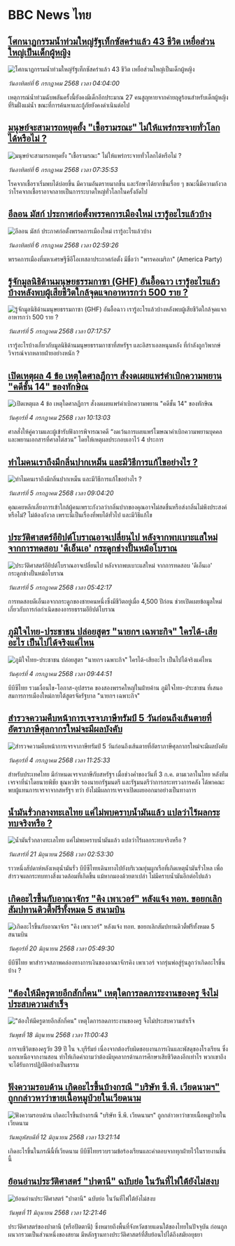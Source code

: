 # BBC News ไทย## [โศกนาฏกรรมน้ำท่วมใหญ่รัฐเท็กซัสคร่าแล้ว 43 ชีวิต เหยื่อส่วนใหญ่เป็นเด็กผู้หญิง](https://www.bbc.com/thai/articles/clylk7zxyy0o?at_campaign=githubrss)![โศกนาฏกรรมน้ำท่วมใหญ่รัฐเท็กซัสคร่าแล้ว 43 ชีวิต เหยื่อส่วนใหญ่เป็นเด็กผู้หญิง](https://ichef.bbci.co.uk/ace/ws/240/cpsprodpb/4417/live/25bcb680-59e6-11f0-b5c5-012c5796682d.jpg)_วันอาทิตย์ที่ 6 กรกฎาคม 2568 เวลา 04:04:00_เหตุการณ์น้ำท่วมฉับพลันครั้งนี้ยังคงมีเด็กอีกประมาณ 27 คนสูญหายจากค่ายฤดูร้อนสำหรับเด็กผู้หญิงที่ริมฝั่งแม่น้ำ ขณะที่การค้นหาและกู้ภัยยังคงดำเนินต่อไป## [มนุษย์จะสามารถหยุดยั้ง "เชื้อรามรณะ" ไม่ให้แพร่กระจายทั่วโลกได้หรือไม่ ?](https://www.bbc.com/thai/articles/cvg4wrr5y2po?at_campaign=githubrss)![มนุษย์จะสามารถหยุดยั้ง "เชื้อรามรณะ" ไม่ให้แพร่กระจายทั่วโลกได้หรือไม่ ?](https://ichef.bbci.co.uk/ace/ws/240/cpsprodpb/0687/live/89aa4ad0-4b6e-11f0-8c47-237c2e4015f5.jpg)_วันอาทิตย์ที่ 6 กรกฎาคม 2568 เวลา 07:35:53_โรคจากเชื้อราเริ่มพบได้บ่อยขึ้น มีความอันตรายมากขึ้น และรักษาได้ยากขึ้นเรื่อย ๆ ขณะนี้มีความกังวลว่าโรคจากเชื้อราอาจกลายเป็นการระบาดใหญ่ทั่วโลกในครั้งถัดไป## [อีลอน มัสก์ ประกาศก่อตั้งพรรคการเมืองใหม่ เรารู้อะไรแล้วบ้าง](https://www.bbc.com/thai/articles/c8xv15dnd0lo?at_campaign=githubrss)![อีลอน มัสก์ ประกาศก่อตั้งพรรคการเมืองใหม่ เรารู้อะไรแล้วบ้าง](https://ichef.bbci.co.uk/ace/ws/240/cpsprodpb/5a93/live/4123db00-5a14-11f0-b5c5-012c5796682d.jpg)_วันอาทิตย์ที่ 6 กรกฎาคม 2568 เวลา 02:59:26_พรรคการเมืองที่มหาเศรษฐีซีอีโอเทสลาประกาศก่อตั้ง มีชื่อว่า "พรรคอเมริกา" (America Party)## [รู้จักมูลนิธิด้านมนุษยธรรมกาซา (GHF) อันอื้อฉาว เรารู้อะไรแล้วบ้างหลังพบผู้เสียชีวิตใกล้จุดแจกอาหารกว่า 500 ราย ?](https://www.bbc.com/thai/articles/czrypdrxg2lo?at_campaign=githubrss)![รู้จักมูลนิธิด้านมนุษยธรรมกาซา (GHF) อันอื้อฉาว เรารู้อะไรแล้วบ้างหลังพบผู้เสียชีวิตใกล้จุดแจกอาหารกว่า 500 ราย ?](https://ichef.bbci.co.uk/ace/ws/240/cpsprodpb/d2eb/live/b9695a10-58f0-11f0-852a-fb4f43c1b4cc.jpg)_วันเสาร์ที่ 5 กรกฎาคม 2568 เวลา 07:17:57_เรารู้อะไรบ้างเกี่ยวกับมูลนิธิด้านมนุษยธรรมกาซาที่สหรัฐฯ และอิสราเอลหนุนหลัง ที่กำลังถูกวิพากษ์วิจารณ์จากหลายฝ่ายอย่างหนัก ?## [เปิดเหตุผล 4 ข้อ เหตุใดศาลฎีกาฯ สั่งงดเผยแพร่คำเบิกความพยาน "คดีชั้น 14" ของทักษิณ](https://www.bbc.com/thai/articles/c89e0jy048go?at_campaign=githubrss)![เปิดเหตุผล 4 ข้อ เหตุใดศาลฎีกาฯ สั่งงดเผยแพร่คำเบิกความพยาน "คดีชั้น 14" ของทักษิณ](https://ichef.bbci.co.uk/ace/ws/240/cpsprodpb/eef9/live/277d9780-58c1-11f0-960d-e9f1088a89fe.jpg)_วันศุกร์ที่ 4 กรกฎาคม 2568 เวลา 10:13:03_ศาลสั่งให้คู่ความและผู้เข้ารับฟังการพิจารณาคดี “งดเว้นการเผยแพร่โฆษณาคำเบิกความพยานบุคคลและพยานเอกสารที่ศาลไต่สวน” โดยให้เหตุผลประกอบเอาไว้ 4 ประการ## [ทำไมคนเราถึงมีกลิ่นปากเหม็น และมีวิธีการแก้ไขอย่างไร ?](https://www.bbc.com/thai/articles/cj4eye97gglo?at_campaign=githubrss)![ทำไมคนเราถึงมีกลิ่นปากเหม็น และมีวิธีการแก้ไขอย่างไร ?](https://ichef.bbci.co.uk/ace/ws/240/cpsprodpb/babe/live/39fe0ca0-583f-11f0-960d-e9f1088a89fe.jpg)_วันเสาร์ที่ 5 กรกฎาคม 2568 เวลา 09:04:20_คุณเคยหลีกเลี่ยงการเข้าใกล้ผู้คนเพราะกังวลว่ากลิ่นปากของคุณอาจไม่สดชื่นหรือส่งกลิ่นไม่พึงประสงค์หรือไม่? ไม่ต้องกังวล เพราะนี่เป็นเรื่องที่พบได้ทั่วไป และมีวิธีแก้ไข## [ประวัติศาสตร์อียิปต์โบราณอาจเปลี่ยนไป หลังจากพบเบาะแสใหม่ จากการทดสอบ 'ดีเอ็นเอ' กระดูกช่างปั้นหม้อโบราณ](https://www.bbc.com/thai/articles/clym9qe9vl2o?at_campaign=githubrss)![ประวัติศาสตร์อียิปต์โบราณอาจเปลี่ยนไป หลังจากพบเบาะแสใหม่ จากการทดสอบ 'ดีเอ็นเอ' กระดูกช่างปั้นหม้อโบราณ](https://ichef.bbci.co.uk/ace/ws/240/cpsprodpb/99f0/live/86b579b0-5683-11f0-b5c5-012c5796682d.jpg)_วันเสาร์ที่ 5 กรกฎาคม 2568 เวลา 05:42:17_การทดสอบดีเอ็นเอจากกระดูกของชายคนหนึ่งซึ่งมีชีวิตอยู่เมื่อ 4,500 ปีก่อน ช่วยเปิดเผยข้อมูลใหม่เกี่ยวกับการก่อกำเนิดของอารยธรรมอียิปต์โบราณ## [ภูมิใจไทย-ประชาชน ปล่อยสูตร "นายกฯ เฉพาะกิจ" ใครได้-เสียอะไร เป็นไปได้จริงแค่ไหน](https://www.bbc.com/thai/articles/cew0ndy9qw7o?at_campaign=githubrss)![ภูมิใจไทย-ประชาชน ปล่อยสูตร "นายกฯ เฉพาะกิจ" ใครได้-เสียอะไร เป็นไปได้จริงแค่ไหน](https://ichef.bbci.co.uk/ace/ws/240/cpsprodpb/c8c5/live/f43e6d40-58a7-11f0-9074-8989d8c97d87.jpg)_วันศุกร์ที่ 4 กรกฎาคม 2568 เวลา 09:44:51_บีบีซีไทย รวมเงื่อนไข-โอกาส-อุปสรรค ของสองพรรคใหญ่ในฝ่ายค้าน ภูมิใจไทย-ประชาชน ที่เสนอสมการการเมืองใหม่ภายใต้สูตรจัดรัฐบาล "นายกฯ เฉพาะกิจ"## [สำรวจความคืบหน้าการเจรจาภาษีทรัมป์ 5 วันก่อนถึงเส้นตายที่อัตราภาษีศุลกากรใหม่จะมีผลบังคับ](https://www.bbc.com/thai/articles/c5y0e0l4klro?at_campaign=githubrss)![สำรวจความคืบหน้าการเจรจาภาษีทรัมป์ 5 วันก่อนถึงเส้นตายที่อัตราภาษีศุลกากรใหม่จะมีผลบังคับ](https://ichef.bbci.co.uk/ace/ws/240/cpsprodpb/cb16/live/44b8b420-58ac-11f0-8c8d-3963714e37d1.jpg)_วันศุกร์ที่ 4 กรกฎาคม 2568 เวลา 11:25:33_สำหรับประเทศไทย มีกำหนดเจรจาภาษีกับสหรัฐฯ เมื่อช่วงค่ำของวันที่ 3 ก.ค. ตามเวลาในไทย หลังทีมเจรจาที่นำโดยนายพิชัย ชุณหวชิร รองนายกรัฐมนตรี และรัฐมนตรีว่าการกระทรวงการคลัง ได้พาคณะพบผู้แทนการเจรจาจากสหรัฐฯ ทว่า ยังไม่มีผลการเจรจาเปิดเผยออกมาอย่างเป็นทางการ## [น้ำมันรั่วกลางทะเลไทย แค่ไม่พบคราบน้ำมันแล้ว แปลว่าไร้ผลกระทบจริงหรือ ?](https://www.bbc.com/thai/articles/cgq782v15k8o?at_campaign=githubrss)![น้ำมันรั่วกลางทะเลไทย แค่ไม่พบคราบน้ำมันแล้ว แปลว่าไร้ผลกระทบจริงหรือ ?](https://ichef.bbci.co.uk/ace/ws/240/cpsprodpb/574d/live/f090a920-4c12-11f0-86d5-3b52b53af158.jpg)_วันเสาร์ที่ 21 มิถุนายน 2568 เวลา 02:53:30_ราวหนึ่งสัปดาห์หลังเหตุน้ำมันรั่ว บีบีซีไทยเดินทางไปยังบริเวณทุ่นผูกเรือที่เกิดเหตุน้ำมันรั่วไหล เพื่อสำรวจผลกระทบทางสิ่งแวดล้อมที่เกิดขึ้น แม้หากมองด้วยตาเปล่า ไม่มีคราบน้ำมันอีกต่อไปแล้ว## [เกิดอะไรขึ้นกับอาณาจักร "คิง เพาเวอร์" หลังแจ้ง ทอท. ขอยกเลิกสัมปทานดิวตี้ฟรีทั้งหมด 5 สนามบิน](https://www.bbc.com/thai/articles/crk6d8l5py5o?at_campaign=githubrss)![เกิดอะไรขึ้นกับอาณาจักร "คิง เพาเวอร์" หลังแจ้ง ทอท. ขอยกเลิกสัมปทานดิวตี้ฟรีทั้งหมด 5 สนามบิน](https://ichef.bbci.co.uk/ace/ws/240/cpsprodpb/f74c/live/5e5dbcc0-4d96-11f0-9aef-bb27ccc1a3f8.jpg)_วันศุกร์ที่ 20 มิถุนายน 2568 เวลา 05:49:30_บีบีซีไทย พาสำรวจสภาพคล่องทางการเงินของอาณาจักรคิง เพาเวอร์ จากรุ่นพ่อสู่รุ่นลูกว่าเกิดอะไรขึ้นบ้าง ?## ["ต้องให้มีครูตายอีกสักกี่คน" เหตุใดการลดภาระงานของครู จึงไม่ประสบความสำเร็จ](https://www.bbc.com/thai/articles/c07dnn5lemyo?at_campaign=githubrss)!["ต้องให้มีครูตายอีกสักกี่คน" เหตุใดการลดภาระงานของครู จึงไม่ประสบความสำเร็จ](https://ichef.bbci.co.uk/ace/ws/240/cpsprodpb/ce69/live/2f0f99c0-4c33-11f0-86d5-3b52b53af158.jpg)_วันพุธที่ 18 มิถุนายน 2568 เวลา 11:00:43_การจบชีวิตของครูวัย 39 ปี ใน จ.บุรีรัมย์ เนื่องจากต้องรับผิดชอบงานการเงินและพัสดุของโรงเรียน ซึ่งนอกเหนือจากงานสอน ทำให้เกิดคำถามว่าต้องมีบุคลากรด้านการศึกษาเสียชีวิตลงอีกเท่าไร พวกเขาถึงจะได้รับการปฏิบัติอย่างเป็นธรรม## [ฟังความรอบด้าน เกิดอะไรขึ้นบ้างกรณี "บริษัท ซี.พี. เวียดนามฯ" ถูกกล่าวหาว่าขายเนื้อหมูป่วยในเวียดนาม](https://www.bbc.com/thai/articles/cewdejr22w0o?at_campaign=githubrss)![ฟังความรอบด้าน เกิดอะไรขึ้นบ้างกรณี "บริษัท ซี.พี. เวียดนามฯ" ถูกกล่าวหาว่าขายเนื้อหมูป่วยในเวียดนาม](https://ichef.bbci.co.uk/ace/ws/240/cpsprodpb/41d2/live/03bfbfa0-4771-11f0-84b6-6bf0f66205f1.jpg)_วันพฤหัสบดีที่ 12 มิถุนายน 2568 เวลา 13:21:14_เกิดอะไรขึ้นในกรณีนี้ที่เวียดนาม บีบีซีไทยรวบรวมข้อร้องเรียนและคำตอบจากทุกฝ่ายไว้ในรายงานชิ้นนี้## [ย้อนอ่านประวัติศาสตร์ "ปาตานี" ฉบับย่อ ในวันที่ไฟใต้ยังไม่สงบ](https://www.bbc.com/thai/articles/c1e65xx6lzqo?at_campaign=githubrss)![ย้อนอ่านประวัติศาสตร์ "ปาตานี" ฉบับย่อ ในวันที่ไฟใต้ยังไม่สงบ](https://ichef.bbci.co.uk/ace/ws/240/cpsprodpb/358a/live/060b31f0-468f-11f0-bbaa-4bc03e0665b7.jpg)_วันพุธที่ 11 มิถุนายน 2568 เวลา 12:21:46_ประวัติศาสตร์ของปาตานี (หรือปัตตานี) ซึ่งหมายถึงพื้นที่จังหวัดชายแดนใต้ของไทยในปัจจุบัน ก่อนถูกผนวกรวมเป็นส่วนหนึ่งของสยาม มีหลักฐานทางประวัติศาสตร์ที่สืบย้อนไปได้ถึงสมัยอยุธยา